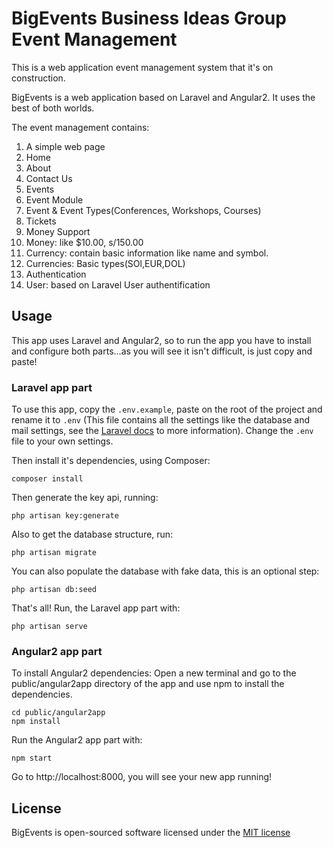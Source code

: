 # BigEvents Business Ideas Group Event Management

This is a web application event management system that it's on construction.

BigEvents is a web application based on Laravel and Angular2. It uses the best
of both worlds.

The event management contains:

1. A simple web page
  1. Home
  2. About
  3. Contact Us
  4. Events
2. Event Module
  1. Event & Event Types(Conferences, Workshops, Courses)
  2. Tickets
3. Money Support
  4.  Money: like $10.00, s/150.00
  5.  Currency: contain basic information like name and symbol.
  6.  Currencies: Basic types(SOl,EUR,DOL)
4. Authentication
  1. User: based on Laravel User authentification

## Usage
This app uses Laravel and Angular2, so to run the app you have to install and
configure both parts...as you will see it isn't difficult, is just copy and paste!

### Laravel app part
To use this app, copy the `.env.example`, paste on the root of the project and
rename it to `.env` (This file contains all the settings like the database and
mail settings, see the [Laravel docs](https://laravel.com/docs/5.2/installation)
to more information). Change the `.env` file to your own settings.


Then install it's dependencies, using Composer:
```
composer install
```

Then generate the key api, running:
```
php artisan key:generate
```

Also to get the database structure, run:
```
php artisan migrate
```

You can also populate the database with fake data, this is an optional step:
```
php artisan db:seed
```

That's all! Run, the Laravel app part with:
```
php artisan serve
```

### Angular2 app part
To install Angular2 dependencies:
Open a new terminal and go to the public/angular2app directory of the app
and use npm to install the dependencies.
```
cd public/angular2app
npm install
```

Run the Angular2 app part with:
```
npm start
```

Go to http://localhost:8000, you will see your new app running!

## License

BigEvents is open-sourced software licensed under the [MIT license](http://opensource.org/licenses/MIT)
